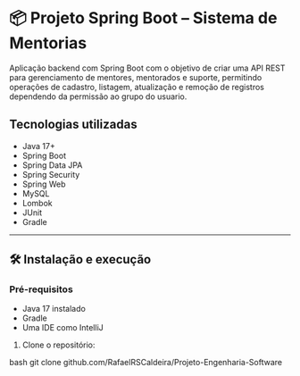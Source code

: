 # 📦 Projeto Spring Boot – Sistema de Mentorias

Aplicação backend com Spring Boot com o objetivo de criar uma API REST para gerenciamento de mentores, mentorados e suporte, permitindo operações de cadastro, listagem, atualização e remoção de registros dependendo da permissão ao grupo do usuario.

## Tecnologias utilizadas

- Java 17+
- Spring Boot
- Spring Data JPA
- Spring Security
- Spring Web
- MySQL
- Lombok
- JUnit
- Gradle

---

## 🛠️ Instalação e execução

### Pré-requisitos

- Java 17 instalado
- Gradle
- Uma IDE como IntelliJ


1. Clone o repositório:

bash
git clone github.com/RafaelRSCaldeira/Projeto-Engenharia-Software
